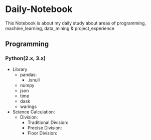 # Daily-Notebook
This Notebook is about my daily study about areas of programming, machine_learning, data_mining & project_experience

## Programming
### Python(2.x, 3.x)
* Library
  * pandas:
    * .isnull
  * numpy
  * json
  * time
  * dask
  * warings
* Science Calculation:
  * Division:
    * Traditional Division:
    * Precise Division:
    * Floor Division:
    
